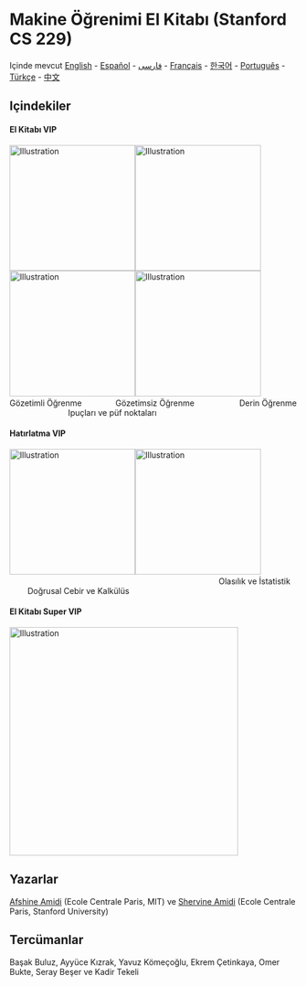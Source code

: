 # Makine Öğrenimi El Kitabı (Stanford CS 229)

Içinde mevcut [English](https://github.com/afshinea/stanford-cs-229-machine-learning/tree/master/en) -  [Español](https://github.com/afshinea/stanford-cs-229-machine-learning/tree/master/es) -  [فارسی](https://github.com/afshinea/stanford-cs-229-machine-learning/tree/master/fa) -  [Français](https://github.com/afshinea/stanford-cs-229-machine-learning/tree/master/fr) -  [한국어](https://stanford.edu/~shervine/l/ko/teaching/cs-229/cheatsheet-machine-learning-tips-and-tricks) -  [Português](https://github.com/afshinea/stanford-cs-229-machine-learning/tree/master/pt) -  [Türkçe](https://github.com/afshinea/stanford-cs-229-machine-learning/tree/master/tr) -  [中文](https://github.com/afshinea/stanford-cs-229-machine-learning/tree/master/zh)

## Içindekiler
#### El Kitabı VIP
<a href="https://github.com/afshinea/stanford-cs-229-machine-learning/blob/master/tr/cheatsheet-supervised-learning.pdf"><img src="https://stanford.edu/~shervine/images/vip-cheatsheet-supervised-learning.png?" alt="Illustration" width="220px"/></a><a href="https://github.com/afshinea/stanford-cs-229-machine-learning/blob/master/tr/cheatsheet-unsupervised-learning.pdf"><img src="https://stanford.edu/~shervine/images/vip-cheatsheet-unsupervised-learning.png" alt="Illustration" width="220px"/></a><a href="https://github.com/afshinea/stanford-cs-229-machine-learning/blob/master/tr/cheatsheet-deep-learning.pdf"><img src="https://stanford.edu/~shervine/images/vip-cheatsheet-deep-learning.png" alt="Illustration" width="220px"/></a><a href="https://github.com/afshinea/stanford-cs-229-machine-learning/blob/master/tr/cheatsheet-machine-learning-tips-and-tricks.pdf"><img src="https://stanford.edu/~shervine/images/vip-cheatsheet-machine-learning-tricks.png" alt="Illustration" width="220px"/></a>
&nbsp; &nbsp; &nbsp;&nbsp; &nbsp; Gözetimli Öğrenme &nbsp; &nbsp; &nbsp; &nbsp; &nbsp; &nbsp; &nbsp; Gözetimsiz Öğrenme &nbsp; &nbsp; &nbsp; &nbsp;&nbsp; &nbsp; &nbsp; &nbsp; &nbsp; &nbsp; Derin Öğrenme &nbsp; &nbsp; &nbsp; &nbsp; &nbsp; &nbsp; &nbsp; &nbsp; &nbsp; &nbsp; &nbsp; &nbsp; &nbsp; Ipuçları ve püf noktaları

#### Hatırlatma VIP
<a href="https://github.com/afshinea/stanford-cs-229-machine-learning/blob/master/tr/refresher-probabilities-statistics.pdf"><img src="https://stanford.edu/~shervine/images/vip-refresher-probabilities-and-statistics.png" alt="Illustration" width="220px"/></a><a href="https://github.com/afshinea/stanford-cs-229-machine-learning/blob/master/tr/refresher-algebra-calculus.pdf"><img src="https://stanford.edu/~shervine/images/vip-refresher-linear-algebra-and-calculus.png#1" alt="Illustration" width="220px"/></a> &nbsp; &nbsp; &nbsp; &nbsp; &nbsp; &nbsp; &nbsp; &nbsp; &nbsp; &nbsp; &nbsp; &nbsp; &nbsp; &nbsp; &nbsp; &nbsp; &nbsp; &nbsp; &nbsp; &nbsp; &nbsp; &nbsp; &nbsp; &nbsp; &nbsp; &nbsp; &nbsp; &nbsp; &nbsp; &nbsp; &nbsp; &nbsp; &nbsp; &nbsp; &nbsp; &nbsp; &nbsp; &nbsp; &nbsp; &nbsp; &nbsp; &nbsp; &nbsp; &nbsp; &nbsp; &nbsp; &nbsp; &nbsp; &nbsp; &nbsp; &nbsp; &nbsp;&nbsp; &nbsp; &nbsp; Olasılık ve İstatistik &nbsp; &nbsp; &nbsp; &nbsp; &nbsp; Doğrusal Cebir ve Kalkülüs


#### El Kitabı Super VIP
<a href="https://github.com/afshinea/stanford-cs-229-machine-learning/blob/master/tr/super-cheatsheet-machine-learning.pdf"><img src="https://stanford.edu/~shervine/images/super-vip-cheatsheet.png" alt="Illustration" width="400px"/></a> 


## Yazarlar
[Afshine Amidi](https://twitter.com/afshinea) (Ecole Centrale Paris, MIT) ve [Shervine Amidi](https://twitter.com/shervinea) (Ecole Centrale Paris, Stanford University)


## Tercümanlar
Başak Buluz, Ayyüce Kızrak, Yavuz Kömeçoğlu, Ekrem Çetinkaya, Omer Bukte, Seray Beşer ve Kadir Tekeli
